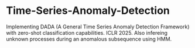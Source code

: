 # Time-Series-Anomaly-Detection
Implementing DADA (A General Time Series Anomaly Detection Framework) with zero-shot classification capabilities. ICLR 2025. Also infereing unknown processes during an anomalous subsequence using HMM.
